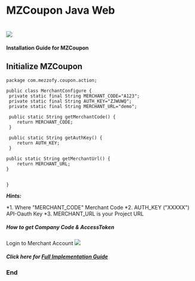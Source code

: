 # MZCoupon Java Web

# 

![](http://www.mezzofy.com/images/logoz.png)


#### Installation Guide for MZCoupon



## Initialize MZCoupon
``` objc
package com.mezzofy.coupon.action;

public class MerchantConfigure {
 private static final String MERCHANT_CODE="A123";
 private static final String AUTH_KEY="ZJWUWQ";
 private static final String MERCHANT_URL="demo";

 public static String getMerchantCode() {
	return MERCHANT_CODE;
 }

 public static String getAuthKey() {
	return AUTH_KEY;
 }

public static String getMerchantUrl() {
	return MERCHANT_URL;
}

 
}

```
***Hints:*** 

*1. Where "MERCHANT_CODE" Merchant Code
*2. AUTH_KEY ("XXXXX") API-Oauth Key
*3. MERCHANT_URL is your Project URL


##### How to get Company Code & AccessToken
Login to Merchant Account 
![](https://s3-ap-southeast-1.amazonaws.com/mzcouponuat/email/merchant_profile.jpg)

##### Click here for [Full Implementation Guide](https://github.com/mezzofy/mzcoupon-java-customer-web)
### End
